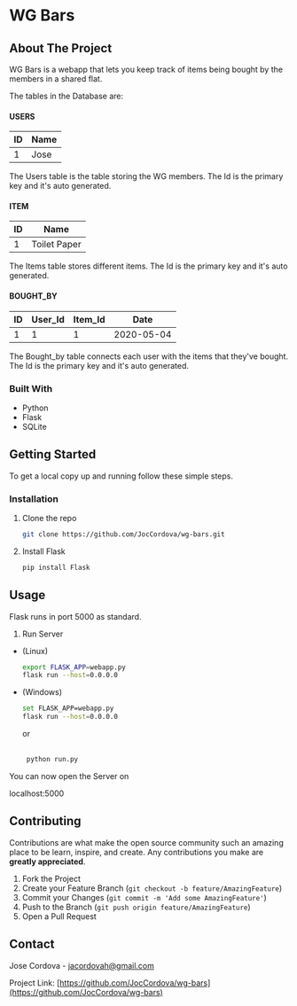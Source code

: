 # WG Bars
<!-- ABOUT THE PROJECT -->
## About The Project
WG Bars is a webapp that lets you keep track of items being bought by the members in a shared flat.

The tables in the Database are:

#### USERS
|ID|Name|
|---|---|
|1|Jose|

The Users table is the table storing the WG members.
The Id is the primary key and it's auto generated.

#### ITEM
|ID|Name|
|---|---|
|1|Toilet Paper|


The Items table stores different items.
The Id is the primary key and it's auto generated.

#### BOUGHT_BY
|ID|User_Id|Item_Id|Date|
|---|---|---|---|
|1|1|1|2020-05-04|

The Bought_by table connects each user with the items that they've bought.
The Id is the primary key and it's auto generated.




### Built With

* Python
* Flask
* SQLite


<!-- GETTING STARTED -->
## Getting Started

To get a local copy up and running follow these simple steps.

### Installation

1. Clone the repo
   ```sh
   git clone https://github.com/JocCordova/wg-bars.git
   ```
2. Install Flask
   ```sh
   pip install Flask
   ```


<!-- USAGE EXAMPLES -->

## Usage
Flask runs in port 5000 as standard.


1. Run Server 

* (Linux)
   ```sh
   export FLASK_APP=webapp.py
   flask run --host=0.0.0.0
   ```
* (Windows)
   ```sh
   set FLASK_APP=webapp.py
   flask run --host=0.0.0.0
   ```
   or
   <br></br>
  ```sh
   python run.py
  ```

You can now open the Server on

localhost:5000



<!-- CONTRIBUTING -->
## Contributing

Contributions are what make the open source community such an amazing place to be learn, inspire, and create. Any contributions you make are **greatly appreciated**.

1. Fork the Project
2. Create your Feature Branch (`git checkout -b feature/AmazingFeature`)
3. Commit your Changes (`git commit -m 'Add some AmazingFeature'`)
4. Push to the Branch (`git push origin feature/AmazingFeature`)
5. Open a Pull Request


<!-- CONTACT -->
## Contact

Jose Cordova - jacordovah@gmail.com

Project Link: [https://github.com/JocCordova/wg-bars](https://github.com/JocCordova/wg-bars)


